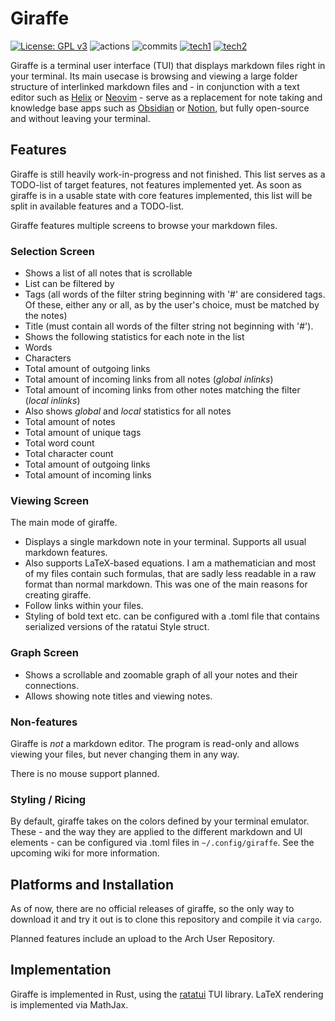 # Giraffe

[![License: GPL v3](https://img.shields.io/badge/License-GPLv3-blue.svg?style=flat-square)](https://www.gnu.org/licenses/gpl-3.0)
![actions](https://img.shields.io/github/actions/workflow/status/Linus-Mussmaecher/giraffe/continuous-testing.yml?label=tests&style=flat-square)
![commits](https://img.shields.io/github/commit-activity/m/Linus-Mussmaecher/giraffe?style=flat-square)
[![tech1](https://img.shields.io/badge/-Rust-000000?logo=rust&style=flat-square)](https://www.rust-lang.org/)
[![tech2](https://img.shields.io/badge/-Ratatui-000000?logo=gnome-terminal&style=flat-square)](https://ratatui.rs)


Giraffe is a terminal user interface (TUI) that displays markdown files right in your terminal.
Its main usecase is browsing and viewing a large folder structure of interlinked markdown files and - in conjunction with a text editor such as [Helix](https://helix-editor.com) or [Neovim](https://neovim.io) - serve as a replacement for note taking and knowledge base apps such as [Obsidian](https://obsidian.md) or [Notion](https://notion.so), but fully open-source and without leaving your terminal.

## Features

Giraffe is still heavily work-in-progress and not finished.
This list serves as a TODO-list of target features, not features implemented yet.
As soon as giraffe is in a usable state with core features implemented, this list will be split in available features and a TODO-list.

Giraffe features multiple screens to browse your markdown files.

### Selection Screen

 - Shows a list of all notes that is scrollable
 - List can be filtered by
  - Tags (all words of the filter string beginning with '#' are considered tags. Of these, either any or all, as by the user's choice, must be matched by the notes)
  - Title (must contain all words of the filter string not beginning with '#').
 - Shows the following statistics for each note in the list
  - Words
  - Characters
  - Total amount of outgoing links
  - Total amount of incoming links from all notes (_global inlinks_)
  - Total amount of incoming links from other notes matching the filter (_local inlinks_)
 - Also shows _global_ and _local_ statistics for all notes 
  - Total amount of notes
  - Total amount of unique tags
  - Total word count
  - Total character count
  - Total amount of outgoing links
  - Total amount of incoming links

### Viewing Screen
The main mode of giraffe.

 - Displays a single markdown note in your terminal. Supports all usual markdown features.
 - Also supports LaTeX-based equations. I am a mathematician and most of my files contain such formulas, that are sadly less readable in a raw format than normal markdown. This was one of the main reasons for creating giraffe.
 - Follow links within your files.
 - Styling of bold text etc. can be configured with a .toml file that contains serialized versions of the ratatui Style struct.

### Graph Screen

 - Shows a scrollable and zoomable graph of all your notes and their connections.
 - Allows showing note titles and viewing notes.

### Non-features

Giraffe is _not_ a markdown editor.
The program is read-only and allows viewing your files, but never changing them in any way.

There is no mouse support planned.

### Styling / Ricing

By default, giraffe takes on the colors defined by your terminal emulator.
These - and the way they are applied to the different markdown and UI elements - can be configured via .toml files in ```~/.config/giraffe```. 
See the upcoming wiki for more information.

## Platforms and Installation 

As of now, there are no official releases of giraffe, so the only way to download it and try it out is to clone this repository and compile it via ```cargo```.

Planned features include an upload to the Arch User Repository.

## Implementation

Giraffe is implemented in Rust, using the [ratatui](httsp://ratatui.rs) TUI library. 
LaTeX rendering is implemented via MathJax.
